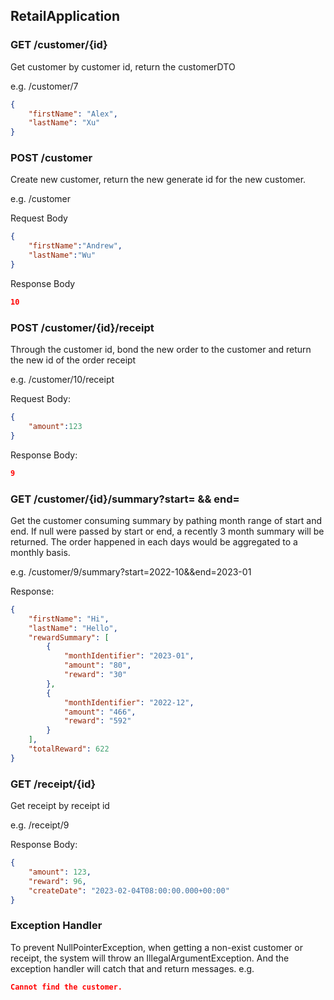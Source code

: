 ## RetailApplication

### GET /customer/{id}

Get customer by customer id, return the customerDTO

e.g. /customer/7

```json
{
    "firstName": "Alex",
    "lastName": "Xu"
}
```



### POST /customer

Create new customer, return the new generate id for the new customer.

e.g. /customer

Request Body

```json
{
    "firstName":"Andrew",
    "lastName":"Wu"
}
```

Response Body

```json
10
```



### POST /customer/{id}/receipt

Through the customer id, bond the new order to the customer and return the new id of the order receipt

e.g. /customer/10/receipt

Request Body:

```json
{
    "amount":123
}
```

Response Body:

```json
9
```



### GET /customer/{id}/summary?start= && end=

Get the customer consuming summary by pathing month range of start and end. If null were passed by start or end, a recently 3 month summary will be returned. The order happened in each days would be aggregated to a monthly basis.

e.g. /customer/9/summary?start=2022-10&&end=2023-01

Response:

```json
{
    "firstName": "Hi",
    "lastName": "Hello",
    "rewardSummary": [
        {
            "monthIdentifier": "2023-01",
            "amount": "80",
            "reward": "30"
        },
        {
            "monthIdentifier": "2022-12",
            "amount": "466",
            "reward": "592"
        }
    ],
    "totalReward": 622
}
```



### GET /receipt/{id}

Get receipt by receipt id

e.g. /receipt/9

Response Body:

```json
{
    "amount": 123,
    "reward": 96,
    "createDate": "2023-02-04T08:00:00.000+00:00"
}
```
### Exception Handler
To prevent NullPointerException, when getting a non-exist customer or receipt, the system will throw an IllegalArgumentException. And the exception handler will catch that and return messages.
e.g.

```json
Cannot find the customer.
```

 

